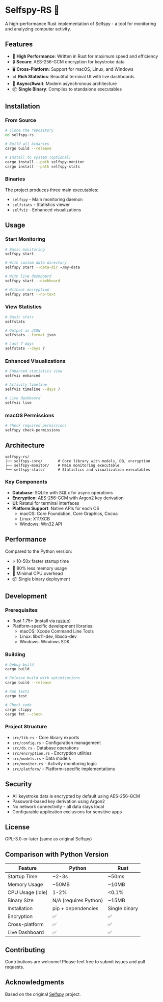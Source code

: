 # Selfspy-RS 🦀

A high-performance Rust implementation of Selfspy - a tool for monitoring and analyzing computer activity.

## Features

- 🚀 **High Performance**: Written in Rust for maximum speed and efficiency
- 🔒 **Secure**: AES-256-GCM encryption for keystroke data
- 🖥️ **Cross-Platform**: Support for macOS, Linux, and Windows
- 📊 **Rich Statistics**: Beautiful terminal UI with live dashboards
- 🔄 **Async/Await**: Modern asynchronous architecture
- 📦 **Single Binary**: Compiles to standalone executables

## Installation

### From Source

```bash
# Clone the repository
cd selfspy-rs

# Build all binaries
cargo build --release

# Install to system (optional)
cargo install --path selfspy-monitor
cargo install --path selfspy-stats
```

### Binaries

The project produces three main executables:

- `selfspy` - Main monitoring daemon
- `selfstats` - Statistics viewer
- `selfviz` - Enhanced visualizations

## Usage

### Start Monitoring

```bash
# Basic monitoring
selfspy start

# With custom data directory
selfspy start --data-dir ~/my-data

# With live dashboard
selfspy start --dashboard

# Without encryption
selfspy start --no-text
```

### View Statistics

```bash
# Basic stats
selfstats

# Output as JSON
selfstats --format json

# Last 7 days
selfstats --days 7
```

### Enhanced Visualizations

```bash
# Enhanced statistics view
selfviz enhanced

# Activity timeline
selfviz timeline --days 7

# Live dashboard
selfviz live
```

### macOS Permissions

```bash
# Check required permissions
selfspy check-permissions
```

## Architecture

```
selfspy-rs/
├── selfspy-core/       # Core library with models, DB, encryption
├── selfspy-monitor/    # Main monitoring executable
└── selfspy-stats/      # Statistics and visualization executables
```

### Key Components

- **Database**: SQLite with SQLx for async operations
- **Encryption**: AES-256-GCM with Argon2 key derivation
- **UI**: Ratatui for terminal interfaces
- **Platform Support**: Native APIs for each OS
  - macOS: Core Foundation, Core Graphics, Cocoa
  - Linux: X11/XCB
  - Windows: Win32 API

## Performance

Compared to the Python version:

- ⚡ 10-50x faster startup time
- 💾 80% less memory usage
- 🔋 Minimal CPU overhead
- 📦 Single binary deployment

## Development

### Prerequisites

- Rust 1.75+ (install via [rustup](https://rustup.rs/))
- Platform-specific development libraries:
  - macOS: Xcode Command Line Tools
  - Linux: libx11-dev, libxcb-dev
  - Windows: Windows SDK

### Building

```bash
# Debug build
cargo build

# Release build with optimizations
cargo build --release

# Run tests
cargo test

# Check code
cargo clippy
cargo fmt --check
```

### Project Structure

- `src/lib.rs` - Core library exports
- `src/config.rs` - Configuration management
- `src/db.rs` - Database operations
- `src/encryption.rs` - Encryption utilities
- `src/models.rs` - Data models
- `src/monitor.rs` - Activity monitoring logic
- `src/platform/` - Platform-specific implementations

## Security

- All keystroke data is encrypted by default using AES-256-GCM
- Password-based key derivation using Argon2
- No network connectivity - all data stays local
- Configurable application exclusions for sensitive apps

## License

GPL-3.0-or-later (same as original Selfspy)

## Comparison with Python Version

| Feature | Python | Rust |
|---------|--------|------|
| Startup Time | ~2-3s | ~50ms |
| Memory Usage | ~50MB | ~10MB |
| CPU Usage (idle) | 1-2% | <0.1% |
| Binary Size | N/A (requires Python) | ~15MB |
| Installation | pip + dependencies | Single binary |
| Encryption | ✅ | ✅ |
| Cross-platform | ✅ | ✅ |
| Live Dashboard | ✅ | ✅ |

## Contributing

Contributions are welcome! Please feel free to submit issues and pull requests.

## Acknowledgments

Based on the original [Selfspy](https://github.com/selfspy/selfspy) project.